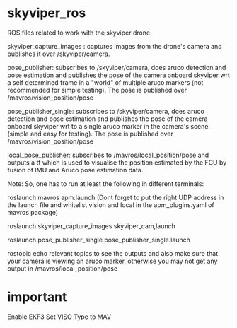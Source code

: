 # skyviper_ros
ROS files related to work with the skyviper drone

skyviper_capture_images : captures images from the drone's camera and publishes it over /skyviper/camera.

pose_publisher: subscribes to /skyviper/camera, does aruco detection and pose estimation and publishes the pose of the camera onboard skyviper wrt a self determined frame in a "world" of multiple aruco markers (not recommended for simple testing). The pose is published over /mavros/vision_position/pose

pose_publisher_single: subscribes to /skyviper/camera, does aruco detection and pose estimation and  publishes the pose of the camera onboard skyviper wrt to a single aruco marker in the camera's scene.(simple and easy for testing). The pose is published over /mavros/vision_position/pose

local_pose_publisher: subscribes to /mavros/local_position/pose and outputs a tf which is used to visualise the position estimated by the FCU by fusion of IMU and Aruco pose estimation data.

Note:
So, one has to run at least the following in different terminals:

roslaunch mavros apm.launch 
(Dont forget to put the right UDP address in the launch file and whitelist vision and local in the apm_plugins.yaml of mavros package)

roslaunch skyviper_capture_images skyviper_cam,launch

roslaunch pose_publisher_single pose_publisher_single.launch

rostopic echo relevant topics to see the outputs and also make sure that your camera is viewing an aruco marker, otherwise you may not get any output in /mavros/local_position/pose 

# important
Enable EKF3 
Set VISO Type to MAV




